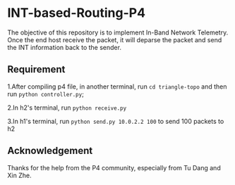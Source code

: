 # INT-based-Routing-P4  
The objective of this repository is to implement In-Band Network Telemetry. Once the end host receive the packet, it will deparse the packet and send the INT information back to the sender. 

## Requirement

1.After compiling p4 file, in another terminal, run ```cd triangle-topo``` and then run ```python controller.py```;

2.In h2's terminal, run ```python receive.py``` 

3.In h1's terminal, run ```python send.py 10.0.2.2 100``` to send 100 packets to h2


## Acknowledgement
Thanks for the help from the P4 community, especially from Tu Dang and Xin Zhe.


